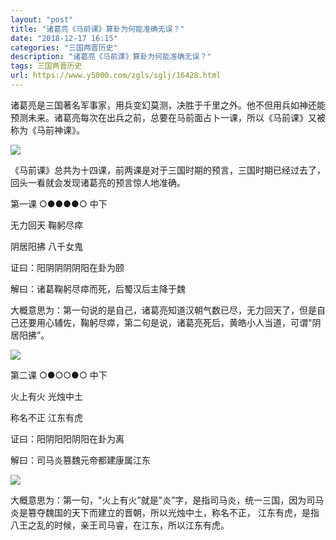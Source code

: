 ```yaml
---
layout: "post"
title: "诸葛亮《马前课》算卦为何能准确无误？"
date: "2018-12-17 16:15"
categories: "三国两晋历史"
description: "诸葛亮《马前课》算卦为何能准确无误？"
tags: 三国两晋历史
url: https://www.y5000.com/zgls/sglj/16428.html
---
```






诸葛亮是三国著名军事家，用兵变幻莫测，决胜于千里之外。他不但用兵如神还能预测未来。诸葛亮每次在出兵之前，总要在马前面占卜一课，所以《马前课》又被称为《马前神课》。

![](https://img.y5000.com/uploads/allimg/170309/8-1F30911333a35.jpg)

《马前课》总共为十四课，前两课是对于三国时期的预言，三国时期已经过去了，回头一看就会发现诸葛亮的预言惊人地准确。

第一课 ○●●●●○ 中下

无力回天 鞠躬尽瘁

阴居阳拂 八千女鬼

证曰：阳阴阴阴阴阳在卦为颐

解曰：诸葛鞠躬尽瘁而死，后蜀汉后主降于魏

大概意思为：第一句说的是自己，诸葛亮知道汉朝气数已尽，无力回天了，但是自己还要用心辅佐，鞠躬尽瘁，第二句是说，诸葛亮死后，黄皓小人当道，可谓"阴居阳拂”。

![](https://img.y5000.com/uploads/allimg/170309/8-1F30911334R35.jpg)

第二课 ○●○○●○ 中下

火上有火 光烛中土

称名不正 江东有虎

证曰：阳阴阳阳阴阳在卦为离

解曰：司马炎篡魏元帝都建康属江东

![](https://img.y5000.com/uploads/allimg/170309/1136044b8-0.jpg)

大概意思为：第一句，"火上有火”就是"炎”字，是指司马炎，统一三国，因为司马炎是篡夺魏国的天下而建立的晋朝，所以光烛中土，称名不正，
江东有虎，是指八王之乱的时候，亲王司马睿，在江东，所以江东有虎。
